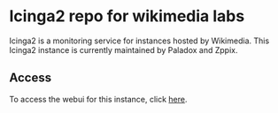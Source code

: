 # Icinga2 repo for wikimedia labs
Icinga2 is a monitoring service for instances hosted by Wikimedia. This Icinga2 instance is currently maintained by Paladox and Zppix.
## Access
To access the webui for this instance, click [here](https://www.gerrit-icinga.wmflabs.org).

